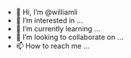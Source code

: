 - 👋 Hi, I’m @williamli
- 👀 I’m interested in ...
- 🌱 I’m currently learning ...
- 💞️ I’m looking to collaborate on ...
- 📫 How to reach me ...

<!---
williamli/williamli is a ✨ special ✨ repository because its `README.md` (this file) appears on your GitHub profile.
You can click the Preview link to take a look at your changes.
--->
